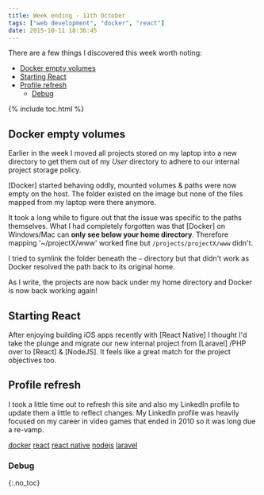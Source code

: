 ```yaml
---
title: Week ending - 11th October
tags: ["web development", "docker", "react"]
date: 2015-10-11 18:36:45
---
```


There are a few things I discovered this week worth noting:

- [ Docker empty volumes](#-docker-empty-volumes)
- [Starting React](#starting-react)
- [Profile refresh](#profile-refresh)
  - [Debug](#debug)

{% include toc.html %}

<!-- more -->

## <a name="a1"></a> Docker empty volumes

Earlier in the week I moved all projects stored on my laptop into a new directory to get them out of my _User_ directory to adhere to our internal project storage policy.

[Docker] started behaving oddly, mounted volumes & paths were now empty on the host. The folder existed on the image but none of the files mapped from my laptop were there anymore.

It took a long while to figure out that the issue was specific to the paths themselves. What I had completely forgotten was that [Docker] on Windows/Mac can **only see below your home directory**. Therefore mapping '~/projectX/www' worked fine but `/projects/projectX/www` didn't.

I tried to symlink the folder beneath the `~` directory but that didn't work as Docker resolved the path back to its original home.

As I write, the projects are now back under my home directory and Docker is now back working again!

## <a name="a2"></a>Starting React

After enjoying building iOS apps recently with [React Native] I thought I'd take the plunge and migrate our new internal project from [Laravel] /PHP over to [React] & [NodeJS]. It feels like a great match for the project objectives too.

## <a name="a3"></a>Profile refresh

I took a little time out to refresh this site and also my LinkedIn profile to update them a little to reflect changes. My LinkedIn profile was heavily focused on my career in video games that ended in 2010 so it was long due a re-vamp.

[docker](http://www.docker.com)
[react](https://facebook.github.io/react/)
[react native](https://facebook.github.io/react-native/)
[nodejs](https://nodejs.org/)
[laravel](http://www.docker.com)

### Debug

{:.no_toc}
